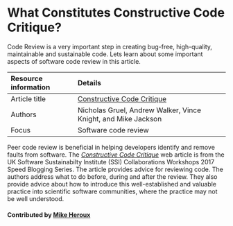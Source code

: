 
# What Constitutes Constructive Code Critique?

Code Review is a very important step in creating bug-free, high-quality, maintainable and sustainable code. Lets learn about some important aspects of software code review in this article.

Resource information | Details
:--- | :--- 
Article title  | [Constructive Code Critique](https://www.software.ac.uk/blog/2017-05-11-constructive-code-critique)
Authors | Nicholas Gruel, Andrew Walker, Vince Knight, and Mike Jackson
Focus | Software code review

Peer code review is beneficial in helping developers identify and remove faults from software. The *[Constructive Code Critique](https://www.software.ac.uk/blog/2017-05-11-constructive-code-critique)* web article is from the UK Software Sustainabilty Institute (SSI) Collaborations Workshops 2017 Speed Blogging Series. The article provides advice for reviewing code.  The authors address what to do before, during and after the review.  They also provide advice about how to introduce this well-established and valuable practice into scientific software communities, where the practice may not be well understood.

<!--- #### Publication date: May 28, 2018 --->

#### Contributed by [Mike Heroux](https://github.com/maherou "Mike Heroux GitHub Profile")

<!---
Publish: yes
Categories: Planning
Topics: Software engineering
Level: 2
Prerequisites: defaults
Aggregate: none
--->
